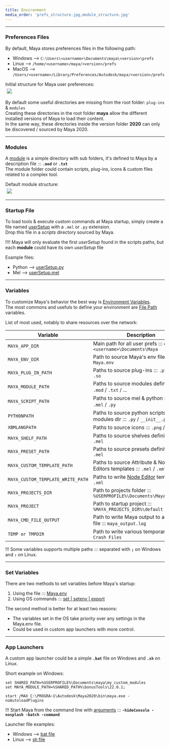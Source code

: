 ```yaml
---
title: Environment
media_order: 'prefs_structure.jpg,module_structure.jpg'
---
```


___
### Preferences Files

By default, Maya stores preferences files in the following path:  
- Windows --> `C:\Users\<username>\Documents\maya\<version>\prefs`  
- Linux --> `/home/<username>/maya/<version>/prefs`  
- MacOS --> `/Users/<username>/Library/Preferences/Autodesk/maya/<version>/prefs`  

Initial structure for Maya user preferences:  
<img src="environment/prefs_structure.jpg" style="align:left;margin:5px 5px">  

By default some useful directories are missing from the root folder: `plug-ins` & `modules`  
Creating these directories in the root folder **maya** allow the different installed versions of Maya to load their content.  
In the same way, these directories inside the version folder **2020** can only be discovered / sourced by Maya 2020.

___
### Modules
A [module](https://help.autodesk.com/view/MAYAUL/2020/ENU/?guid=__developer_Maya_SDK_MERGED_Distributing_Maya_Plug_ins_DistributingUsingModules_Maya_module_paths_folders_and_html) is a simple directory with sub folders, it's defined to Maya by a description file ::: **`.mod`** or **`.txt`**  
The module folder could contain scripts, plug-ins, icons & custom files related to a complex tool.

Default module structure:  
<img src="environment/module_structure.jpg" style="align:left;margin:5px 5px">  

___
### Startup File

To load tools & execute custom commands at Maya startup, simply create a file named [userSetup](https://help.autodesk.com/view/MAYAUL/2020/ENU/?guid=GUID-F3D60949-2372-47F5-B8D6-78D73F78D587) with a `.mel` or `.py` extension.  
Drop this file in a *scripts* directory sourced by Maya.

!!!! Maya will only evaluate the first *userSetup* found in the scripts paths, but each **module** could have its own *userSetup* file

Example files:  
- Python --> [userSetup.py](https://u.pcloud.link/publink/show?code=XZF44HXZcS6uu3ngbLFS0E8cMfUG4QjlfwIV) 
- Mel --> [userSetup.mel](https://u.pcloud.link/publink/show?code=XZJ44HXZDWLBtWdg4ImQ9i2lUGwDMRnRG6YV)

___
### Variables

To customize Maya's behavior the best way is [Environment Variables](https://help.autodesk.com/view/MAYAUL/2020/ENU/?guid=GUID-925EB3B5-1839-45ED-AA2E-3184E3A45AC7).  
The most commons and usefuls to define your environment are [File Path](https://help.autodesk.com/view/MAYAUL/2020/ENU/?guid=GUID-228CCA33-4AFE-4380-8C3D-18D23F7EAC72) variables.

List of most used, notably to share resources over the network:

| Variable                          | Description               
| -----------------------           | --------------------------
| `MAYA_APP_DIR`                    | Main path for all user prefs ::: `c:\Users\<username>\Documents\Maya`
| `MAYA_ENV_DIR`                    | Path to source Maya's env file ::: `Maya.env`
| `MAYA_PLUG_IN_PATH`               | Paths to source plug-ins ::: `.py` / `.mll` / `.so`
| `MAYA_MODULE_PATH`                | Paths to source modules definitions ::: `.mod` / `.txt` / ...
| `MAYA_SCRIPT_PATH`                | Paths to source mel & python scripts ::: `.mel` / `.py`
| `PYTHONPATH`                      | Paths to source python scripts & modules dir ::: `.py` / `__init__.py`
| `XBMLANGPATH`                     | Paths to source icons ::: `.png` / `.svg` / ...
| `MAYA_SHELF_PATH`                 | Paths to source shelves definitions ::: `.mel`
| `MAYA_PRESET_PATH`                | Paths to source presets definitions ::: `.mel`
| `MAYA_CUSTOM_TEMPLATE_PATH`       | Paths to source Attribute & Node Editors templates ::: `.mel` / `.xml`
| `MAYA_CUSTOM_TEMPLATE_WRITE_PATH` | Paths to write [Node Editor](https://help.autodesk.com/view/MAYAUL/2020/ENU/?guid=GUID-C1E02C84-8CCF-4B3D-B080-F4A379AD1FCB) templates ::: `.xml`
| `MAYA_PROJECTS_DIR`               | Path to projects folder ::: `%USERPROFILE%\Documents\Maya\projects`
| `MAYA_PROJECT`                    | Path to startup project ::: `%MAYA_PROJECTS_DIR%\default`
| `MAYA_CMD_FILE_OUTPUT`            | Path to write Maya output to an external file ::: `maya_output.log`
| `TEMP or TMPDIR`                  | Path to write various temporary files ::: `Crash Files`

!!! Some variables supports multiple paths ::: separated with **`;`** on Windows and **`:`** on Linux. 

___
### Set Variables

There are two methods to set variables before Maya's startup:

1. Using the file ::: [Maya.env](https://help.autodesk.com/view/MAYAUL/2020/ENU/?guid=GUID-8EFB1AC1-ED7D-4099-9EEE-624097872C04)
2. Using OS commands ::: [set | setenv | export](https://help.autodesk.com/view/MAYAUL/2020/ENU/?guid=GUID-1D8B1A57-6FA3-4494-8FEC-87DA2A38FD35)

The second method is better for at least two reasons:
- The variables set in the OS take priority over any settings in the Maya.env file.
- Could be used in custom app launchers with more control.

___
### App Launchers

A custom app launcher could be a simple **`.bat`** file on Windows and **`.sh`** on Linux.  

Short example on Windows:  
```
set SHARED_PATH=%USERPROFILE%\Documents\maya\my_custom_modules
set MAYA_MODULE_PATH=%SHARED_PATH%\bonusTools\22.0.1;

start /MAX C:\PROGRA~1\Autodesk\Maya2020\bin\maya.exe -noAutoloadPlugins
```
!!! Start Maya from the command line with [arguments](https://help.autodesk.com/view/MAYAUL/2020/ENU/?guid=GUID-2E5D1D43-DC3D-4CB2-9A35-757598220F22) ::: **`-hideConsole -nosplash -batch -command`**  

Launcher file examples:
- Windows --> [bat file](https://u.pcloud.link/publink/show?code=XZURRHXZMaoUOt5ejr8zmsTMq69QEFL2uBzk)
- Linux --> [sh file](https://u.pcloud.link/publink/show?code=XZE84HXZg91fYe7GWyVJsAtbsbbUAjTH9yeV)

